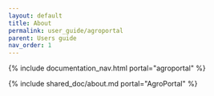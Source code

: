 ```yaml
---
layout: default
title: About
permalink: user_guide/agroportal
parent: Users guide
nav_order: 1
---
```

{% include documentation_nav.html portal="agroportal" %}

{% include shared_doc/about.md portal="AgroPortal" %}